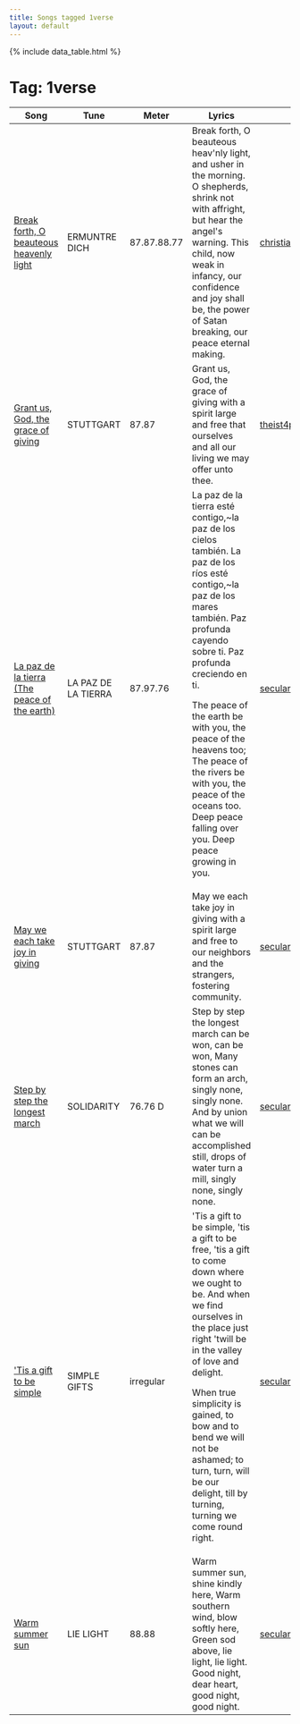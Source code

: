 ```yaml
---
title: Songs tagged 1verse
layout: default
---
```

{% include data_table.html %}
# Tag: 1verse
<table id='song-table' cellspacing='0' width='100%'><thead><th>Song</th><th>Tune</th><th>Meter</th><th>Lyrics</th><th>Tags</th><th>Added</th></thead>
<tr><td class='hymn-name-box'><a href="{{ site.baseurl }}/listing/break_forth.html">Break forth, O beauteous heavenly light</a></td><td class='tune-box'>ERMUNTRE DICH</td><td class='meter-box'>87.87.88.77</td><td class='lyric-box'><div>Break forth, O beauteous heav'nly light, and usher in the morning.
O shepherds, shrink not with affright, but hear the angel's warning.
This child, now weak in infancy, our confidence and joy shall be,
the power of Satan breaking, our peace eternal making.
</div></td><td class='tags-box'><div><a class="taglink" href="#">christian</a><a class="taglink" href="#">4part</a><a class="taglink" href="#">acapella</a><a class="taglink" href="#">1verse</a><a class="taglink" href="#">musicbyother</a><a class="taglink" href="#">textbyother</a><a class="taglink" href="#">morning</a></div></td><td class='date-added-box'>2021/01/08</td></tr><tr><td class='hymn-name-box'><a href="{{ site.baseurl }}/listing/grant_us_god_the_grace_of_giving.html">Grant us, God, the grace of giving</a></td><td class='tune-box'>STUTTGART</td><td class='meter-box'>87.87</td><td class='lyric-box'><div>Grant us, God, the grace of giving with a spirit large and free
that ourselves and all our living we may offer unto thee.
</div></td><td class='tags-box'><div><a class="taglink" href="#">theist</a><a class="taglink" href="#">4part</a><a class="taglink" href="#">acapella</a><a class="taglink" href="#">1verse</a><a class="taglink" href="#">musicbyother</a><a class="taglink" href="#">textbyother</a><a class="taglink" href="#">chords</a></div></td><td class='date-added-box'>2021/03/14</td></tr><tr><td class='hymn-name-box'><a href="{{ site.baseurl }}/listing/la_paz_de_la_tierra.html">La paz de la tierra (The peace of the earth)</a></td><td class='tune-box'>LA PAZ DE LA TIERRA</td><td class='meter-box'>87.97.76</td><td class='lyric-box'><div>La paz de la tierra esté contigo,~la paz de los cielos también.
La paz de los ríos esté contigo,~la paz de los mares también.
Paz profunda cayendo sobre ti.
Paz profunda creciendo en ti.

The peace of the earth be with you, the peace of the heavens too;
The peace of the rivers be with you, the peace of the oceans too.
Deep peace falling over you.
Deep peace growing in you.
</div></td><td class='tags-box'><div><a class="taglink" href="#">secular</a><a class="taglink" href="#">4part</a><a class="taglink" href="#">acapella</a><a class="taglink" href="#">1verse</a><a class="taglink" href="#">musicbyother</a><a class="taglink" href="#">textbyother</a><a class="taglink" href="#">chords</a></div></td><td class='date-added-box'>2021/03/09</td></tr><tr><td class='hymn-name-box'><a href="{{ site.baseurl }}/listing/may_we_each_take_joy_in_giving.html">May we each take joy in giving</a></td><td class='tune-box'>STUTTGART</td><td class='meter-box'>87.87</td><td class='lyric-box'><div>May we each take joy in giving with a spirit large and free
to our neighbors and the strangers, fostering community.
</div></td><td class='tags-box'><div><a class="taglink" href="#">secular</a><a class="taglink" href="#">4part</a><a class="taglink" href="#">acapella</a><a class="taglink" href="#">1verse</a><a class="taglink" href="#">musicbyother</a><a class="taglink" href="#">textbyother</a><a class="taglink" href="#">chords</a></div></td><td class='date-added-box'>2021/03/14</td></tr><tr><td class='hymn-name-box'><a href="{{ site.baseurl }}/listing/step_by_step_the_longest_march.html">Step by step the longest march</a></td><td class='tune-box'>SOLIDARITY</td><td class='meter-box'>76.76 D</td><td class='lyric-box'><div>Step by step the longest march can be won, can be won,
Many stones can form an arch, singly none, singly none.
And by union what we will can be accomplished still,
drops of water turn a mill, singly none, singly none.
</div></td><td class='tags-box'><div><a class="taglink" href="#">secular</a><a class="taglink" href="#">3part</a><a class="taglink" href="#">acapella</a><a class="taglink" href="#">1verse</a><a class="taglink" href="#">arrbykenan</a><a class="taglink" href="#">textbyother</a><a class="taglink" href="#">chords</a></div></td><td class='date-added-box'>2021/03/09</td></tr><tr><td class='hymn-name-box'><a href="{{ site.baseurl }}/listing/tis_a_gift_to_be_simple.html">'Tis a gift to be simple</a></td><td class='tune-box'>SIMPLE GIFTS</td><td class='meter-box'>irregular</td><td class='lyric-box'><div>'Tis a gift to be simple, 'tis a gift to be free,
'tis a gift to come down where we ought to be.
And when we find ourselves in the place just right
'twill be in the valley of love and delight.

When true simplicity is gained,
to bow and to bend we will not be ashamed;
to turn, turn, will be our delight,
till by turning, turning we come round right.
</div></td><td class='tags-box'><div><a class="taglink" href="#">secular</a><a class="taglink" href="#">4part</a><a class="taglink" href="#">acapella</a><a class="taglink" href="#">1verse</a><a class="taglink" href="#">arrbykenan</a><a class="taglink" href="#">textbyother</a></div></td><td class='date-added-box'>2021/01/10</td></tr><tr><td class='hymn-name-box'><a href="{{ site.baseurl }}/listing/warm_summer_sun.html">Warm summer sun</a></td><td class='tune-box'>LIE LIGHT</td><td class='meter-box'>88.88</td><td class='lyric-box'><div>Warm summer sun, shine kindly here,
Warm southern wind, blow softly here,
Green sod above, lie light, lie light.
Good night, dear heart, good night, good night.
</div></td><td class='tags-box'><div><a class="taglink" href="#">secular</a><a class="taglink" href="#">4part</a><a class="taglink" href="#">acapella</a><a class="taglink" href="#">1verse</a><a class="taglink" href="#">musicbykenan</a><a class="taglink" href="#">textbyother</a><a class="taglink" href="#">summer</a><a class="taglink" href="#">death</a></div></td><td class='date-added-box'>2021/01/30</td></tr>